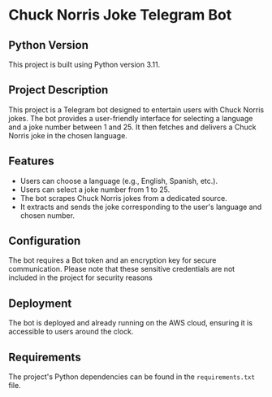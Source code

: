 # Chuck Norris Joke Telegram Bot

## Python Version

This project is built using Python version 3.11.

## Project Description

This project is a Telegram bot designed to entertain users with Chuck Norris jokes. The bot provides a user-friendly interface for selecting a language and a joke number between 1 and 25. It then fetches and delivers a Chuck Norris joke in the chosen language.

## Features

- Users can choose a language (e.g., English, Spanish, etc.).
- Users can select a joke number from 1 to 25.
- The bot scrapes Chuck Norris jokes from a dedicated source.
- It extracts and sends the joke corresponding to the user's language and chosen number.

## Configuration

The bot requires a Bot token and an encryption key for secure communication. Please note that these sensitive credentials are not included in the project for security reasons

## Deployment

The bot is deployed and already running on the AWS cloud, ensuring it is accessible to users around the clock.

## Requirements

The project's Python dependencies can be found in the `requirements.txt` file.
